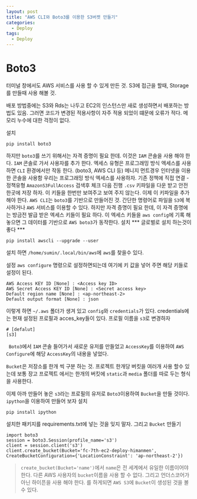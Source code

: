 ```yaml
---
layout: post
title: "AWS CLI와 Boto3를 이용한 S3버켓 만들기"
categories:
  - Deploy
tags:
  - Deploy
---
```


# Boto3
터미널 창에서도 AWS 서비스를 사용 할 수 있게 만든 것.
S3에 접근을 할때, Storage를 만들때 사용 해볼 것.

 배포 방법중에는 S3와 Rds는 나두고 EC2의 인스턴스만 새로 생성하면서 배포하는 방법도 있음. 그러면 코드가 변경된 적용사항이 자주 적용 되었이 떄문에 오류가 적다. 메모리 누수에 대한 걱정이 없다.
 
 설치
 ```
 pip install boto3
 ```
 하지만 `boto3`를 쓰기 위해서는 자격 증명이 필요 한데. 이것은 `IAM` 콘솔을 사용 해야 한다.
`IAM` 콘솔로 가서 사용자를 추가 한다.
 엑세스 유형은 프로그래밍 방식 엑세스를 사용하면 `CLI` 환경에서만 작동 한다. (boto3, AWS CLI 등)
메니지 먼트경우 인터넷을 이용한 콘솔을 사용함
우리는 프로그래밍 방식 엑세스를 사용하자.
기존 정책에 직접 연결 - 정책유형 `AmazonS3FullAccess` 검색후 체크 다음 진행
`.csv` 키파일을 다운 받고 안전한곳에 저장 하자. 이 키들을 한번만 보여주고 보여 주지 않는다. 이제 이 키파일을 추가 해야 한다.
`AWS CLI`는 `boto3`를 기반으로 만들어진 것. 간단한 명령어로 파일을 `S3`에 복사하거나 `AWS` 서비스를 이용할 수 있다. 하지만 자격 증명이 필요 한데, 이 자격 증명에는 방금전 발급 받은 엑세스 키들이 필요 하다.
이 엑세스 키들을 `aws config`에 기록 해놓으면 그 데이터를 기반으로 `AWS boto3`가 동작한다. 
설치
*** 글로벌로 설치 하는것이 좋다 ***
```
pip install awscli --upgrade --user
```
설치 하면 `/home/sumin/.local/bin/aws`에 `aws`를 찾을수 있다.

설정
`aws configure` 명령으로 설정하면되는데 여기에 키 값을 넣어 주면 해당 키들로 설정이 된다.
```
AWS Access KEY ID [None] : <Access key ID>
AWS Secret Access KEY ID [None] : <Secret access key>
Default region name [None] : <ap-northeast-2>
Default output format [None] : json 
```
이렇게 하면 `~/.aws` 폴더가 생겨 있고 `config`와 `credentials`가 있다.
credentials에는 현재 설정된 프로필과 acces_key들이 있다. 프로필 이름을 `s3`로 변경하자
```
# [defalut]
[s3]
```
` Boto3`에서 `IAM` 콘솔 들어가서 새로운 유저를 만들었고 `AccessKey`를 이용하여 `AWS Configure`에 해당 `AccessKey`의 내용을 넣었다.

`Bucket`은 저장소를 한개 씩 구분 하는 것. 프로젝트 한개당 버킷을 여러개 사용 할수 있는데 보통 장고 프로젝트 에서는 한개의 버킷에 `static`과 `media` 폴더를 따로 두는 형식을 사용한다. 

이제 아까 만들어 놓은 `s3`라는 프로필의 유저로 `Boto3`이용하여 `Bucket`을 만들 것이다. 
`ipython`을 이용하여 만들어 보자
설치
```
pip install ipython
```
설치한 패키지를 requirements.txt에 넣는 것을 잊지 말자.
그리고 `Bucket` 만들기
```
import boto3
session = boto3.Session(profile_name='s3')
client = session.client('s3')
client.create_bucket(Bucket='fc-7th-ec2-deploy-himanmen', CreateBucketConfiguration={'LocationConstraint': 'ap-northeast-2'})
```
> `create_bucket(Bucket='name')`에서 `name`은 전 세계에서 유일한 이름이어야 한다. 다른 AWS 사용자의 `bucket`이름을 사용 할 수 없다. 그리고 언더스코어가 아닌 하이픈을 사용 해야 한다.
를 하게되면 `AWS S3`에 `Bucket`이 생성된 것을 볼수 있다.
